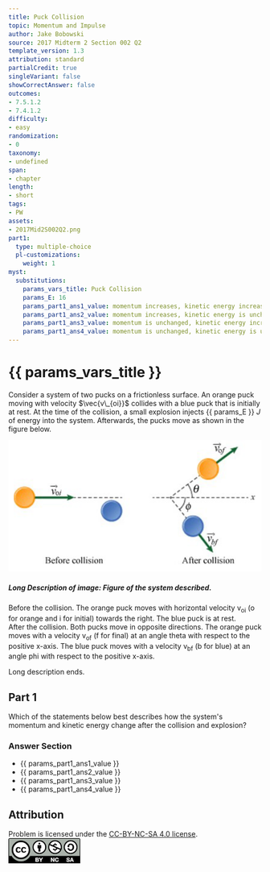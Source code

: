 ```yaml
---
title: Puck Collision
topic: Momentum and Impulse
author: Jake Bobowski
source: 2017 Midterm 2 Section 002 Q2
template_version: 1.3
attribution: standard
partialCredit: true
singleVariant: false
showCorrectAnswer: false
outcomes:
- 7.5.1.2
- 7.4.1.2
difficulty:
- easy
randomization:
- 0
taxonomy:
- undefined
span:
- chapter
length:
- short
tags:
- PW
assets:
- 2017Mid2S002Q2.png
part1:
  type: multiple-choice
  pl-customizations:
    weight: 1
myst:
  substitutions:
    params_vars_title: Puck Collision
    params_E: 16
    params_part1_ans1_value: momentum increases, kinetic energy increases
    params_part1_ans2_value: momentum increases, kinetic energy is unchanged
    params_part1_ans3_value: momentum is unchanged, kinetic energy increases
    params_part1_ans4_value: momentum is unchanged, kinetic energy is unchanged
---
```

# {{ params_vars_title }}
Consider a system of two pucks on a frictionless surface. An orange puck moving with velocity $\vec{v\_{oi}}$ collides with a blue puck that is initially at rest. At the time of the collision, a small explosion injects {{ params_E }} $J$ of energy into the system. Afterwards, the pucks move as shown in the figure below.

<img longdesc="Puck Collision.md#desc" alt="Figure of the system described." src="2017Mid2S002Q2.png">

<div id="desc">
<h5>Long Description of image: Figure of the system described.</h5>
Before the collision. The orange puck moves with horizontal velocity v<sub>oi</sub> (o for orange and i for initial) towards the right. The blue puck is at rest.<br>
After the collision. Both pucks move in opposite directions. The orange puck moves with a velocity v<sub>of</sub> (f for final) at an angle theta with respect to the positive x-axis. The blue puck moves with a velocity v<sub>bf</sub> (b for blue) at an angle phi with respect to the positive x-axis.
<p>Long description ends.</p>
</div>

## Part 1

Which of the statements below best describes how the system's momentum and kinetic energy change after the collision and explosion?

### Answer Section

- {{ params_part1_ans1_value }}
- {{ params_part1_ans2_value }}
- {{ params_part1_ans3_value }}
- {{ params_part1_ans4_value }}

## Attribution

Problem is licensed under the [CC-BY-NC-SA 4.0 license](https://creativecommons.org/licenses/by-nc-sa/4.0/).<br> ![The Creative Commons 4.0 license requiring attribution-BY, non-commercial-NC, and share-alike-SA license.](https://raw.githubusercontent.com/firasm/bits/master/by-nc-sa.png)